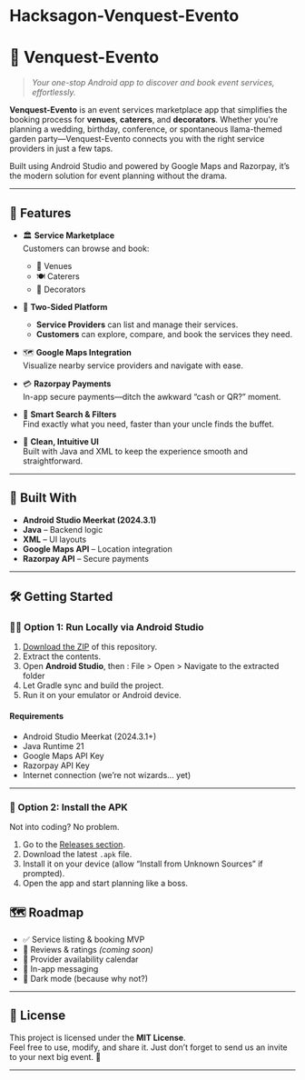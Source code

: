 # Hacksagon-Venquest-Evento
# 🎉 Venquest-Evento

> *Your one-stop Android app to discover and book event services, effortlessly.*

**Venquest-Evento** is an event services marketplace app that simplifies the booking process for **venues**, **caterers**, and **decorators**. Whether you're planning a wedding, birthday, conference, or spontaneous llama-themed garden party—Venquest-Evento connects you with the right service providers in just a few taps.

Built using Android Studio and powered by Google Maps and Razorpay, it’s the modern solution for event planning without the drama.

---

## 🚀 Features

- 🏛️ **Service Marketplace**  
  Customers can browse and book:
  - 📍 Venues
  - 🍽️ Caterers
  - 🎨 Decorators

- 👥 **Two-Sided Platform**  
  - **Service Providers** can list and manage their services.
  - **Customers** can explore, compare, and book the services they need.

- 🗺️ **Google Maps Integration**  
  Visualize nearby service providers and navigate with ease.

- 💳 **Razorpay Payments**  
  In-app secure payments—ditch the awkward “cash or QR?” moment.

- 🔎 **Smart Search & Filters**  
  Find exactly what you need, faster than your uncle finds the buffet.

- 📱 **Clean, Intuitive UI**  
  Built with Java and XML to keep the experience smooth and straightforward.

---

## 🧰 Built With

- **Android Studio Meerkat (2024.3.1)**
- **Java** – Backend logic
- **XML** – UI layouts
- **Google Maps API** – Location integration
- **Razorpay API** – Secure payments

---

## 🛠️ Getting Started

### 🧑‍💻 Option 1: Run Locally via Android Studio

1. [Download the ZIP](https://github.com/4bh1-03/Hacksagon-Venquest-Evento/archive/refs/heads/main.zip) of this repository.
2. Extract the contents.
3. Open **Android Studio**, then : File > Open > Navigate to the extracted folder
4. Let Gradle sync and build the project.
5. Run it on your emulator or Android device.

#### Requirements
- Android Studio Meerkat (2024.3.1+)
- Java Runtime 21
- Google Maps API Key
- Razorpay API Key
- Internet connection (we’re not wizards… yet)

---

### 📲 Option 2: Install the APK

Not into coding? No problem.

1. Go to the [Releases section](https://github.com/4bh1-03/Hacksagon-Venquest-Evento/releases).
2. Download the latest `.apk` file.
3. Install it on your device (allow “Install from Unknown Sources” if prompted).
4. Open the app and start planning like a boss.



## 🗺️ Roadmap

- ✅ Service listing & booking MVP
- 📝 Reviews & ratings *(coming soon)*
- 📅 Provider availability calendar
- 💬 In-app messaging
- 🌙 Dark mode (because why not?)

---

## 📄 License

This project is licensed under the **MIT License**.  
Feel free to use, modify, and share it. Just don’t forget to send us an invite to your next big event. 🎊

---


